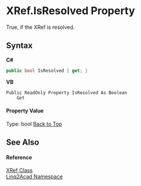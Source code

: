 # XRef.IsResolved Property 
 

True, if the XRef is resolved.

## Syntax

**C#**<br />
``` C#
public bool IsResolved { get; }
```

**VB**<br />
``` VB
Public ReadOnly Property IsResolved As Boolean
	Get
```


#### Property Value
Type: bool
<a href="#XRefIsResolved-Property">Back to Top</a>

## See Also


#### Reference
<a href="T_Linq2Acad_XRef.md#XRef-Class">XRef Class</a><br /><a href="N_Linq2Acad.md#Linq2Acad-Namespace">Linq2Acad Namespace</a><br />
